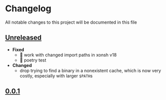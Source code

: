 # Changelog
All notable changes to this project will be documented in this file

[unreleased]: https://github.com/eugenesvk/xontrib-skim/compare/0.0.1...HEAD
## [Unreleased]
  <!-- - __Added__ -->
  <!--   + ✨  -->
  <!--   new features -->
  <!-- - __Changed__ -->
  <!--   +   -->
  <!--   changes in existing functionality -->
  <!-- - __Fixed__ -->
  <!--   + 🐞  -->
  <!--   bug fixes -->
  <!-- - __Deprecated__ -->
  <!--   + 💩  -->
  <!--   soon-to-be removed features -->
  <!-- - __Removed__ -->
  <!--   + 🗑️  -->
  <!--   now removed features -->
  <!-- - __Security__ -->
  <!--   + 🔒  -->
  <!--   vulnerabilities -->

  - __Fixed__
    + 🐞 work with changed import paths in xonsh v18
    + 🐞 poetry test
  - __Changed__
    + drop trying to find a binary in a nonexistent cache, which is now very costly, especially with larger `$PATH`s

[0.0.1]: https://github.com/eugenesvk/xontrib-skim/releases/tag/0.0.1
## [0.0.1]
